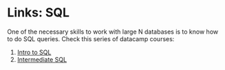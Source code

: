 # Links: SQL

One of the necessary skills to work with large N databases is to know how to do SQL queries.
Check this series of datacamp courses:

1. [Intro to SQL](https://www.datacamp.com/courses/introduction-to-sql)
2. [Intermediate SQL](https://www.datacamp.com/courses/intermediate-sql)
